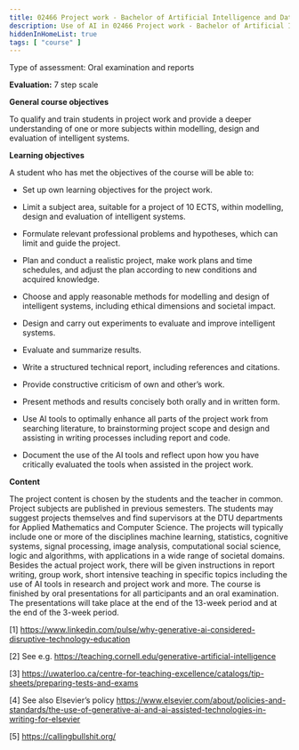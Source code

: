 ```yaml
---
title: 02466 Project work - Bachelor of Artificial Intelligence and Data
description: Use of AI in 02466 Project work - Bachelor of Artificial Intelligence and Data
hiddenInHomeList: true
tags: [ "course" ]
---
```



Type of assessment: Oral examination and reports

**Evaluation:** 7 step scale

**General course objectives**

To qualify and train students in project work and provide a deeper
understanding of one or more subjects within modelling, design and
evaluation of intelligent systems.

**Learning objectives**

A student who has met the objectives of the course will be able to:

-   Set up own learning objectives for the project work.

-   Limit a subject area, suitable for a project of 10 ECTS, within
    modelling, design and evaluation of intelligent systems.

-   Formulate relevant professional problems and hypotheses, which can
    limit and guide the project.

-   Plan and conduct a realistic project, make work plans and time
    schedules, and adjust the plan according to new conditions and
    acquired knowledge.

-   Choose and apply reasonable methods for modelling and design of
    intelligent systems, including ethical dimensions and societal
    impact.

-   Design and carry out experiments to evaluate and improve intelligent
    systems.

-   Evaluate and summarize results.

-   Write a structured technical report, including references and
    citations.

-   Provide constructive criticism of own and other’s work.

-   Present methods and results concisely both orally and in written
    form.

-   Use AI tools to optimally enhance all parts of the project work from
    searching literature, to brainstorming project scope and design and
    assisting in writing processes including report and code.

-   Document the use of the AI tools and reflect upon how you have
    critically evaluated the tools when assisted in the project work.

**Content**

The project content is chosen by the students and the teacher in common.
Project subjects are published in previous semesters. The students may
suggest projects themselves and find supervisors at the DTU departments
for Applied Mathematics and Computer Science. The projects will
typically include one or more of the disciplines machine learning,
statistics, cognitive systems, signal processing, image analysis,
computational social science, logic and algorithms, with applications in
a wide range of societal domains. Besides the actual project work, there
will be given instructions in report writing, group work, short
intensive teaching in specific topics including the use of AI tools in
research and project work and more. The course is finished by oral
presentations for all participants and an oral examination. The
presentations will take place at the end of the 13-week period and at
the end of the 3-week period.

[1] https://www.linkedin.com/pulse/why-generative-ai-considered-disruptive-technology-education

[2] See e.g.
https://teaching.cornell.edu/generative-artificial-intelligence

[3] https://uwaterloo.ca/centre-for-teaching-excellence/catalogs/tip-sheets/preparing-tests-and-exams

[4] See also Elsevier’s policy
https://www.elsevier.com/about/policies-and-standards/the-use-of-generative-ai-and-ai-assisted-technologies-in-writing-for-elsevier

[5] https://callingbullshit.org/
